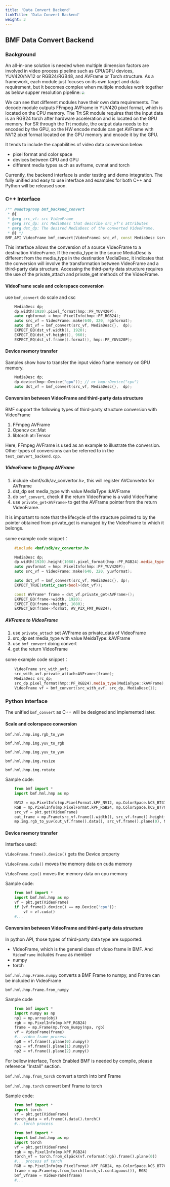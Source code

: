 ```yaml
---
title: 'Data Convert Backend'
linkTitle: 'Data Convert Backend'
weight: 3
---
```


## BMF Data Convert Backend

### Background
An all-in-one solution is needed when multiple dimension factors are involved in video process pipeline such as CPU/GPU devices, YUV420/NV12 or RGB24/RGB48, and AVFrame or Torch structure.
As a framework, each module just focuses on its own target and data requirement, but it becomes complex when multiple modules work together as below supper resolution pipeline:
<img src="/img/docs/backend.png" style="zoom:50%;" />

We can see that different modules have their own data requirements. The decode module outputs FFmpeg AVFrame in YUV420 pixel format, which is located on the CPU memory. The Trt SR module requires that the input data is an RGB24 torch after hardware acceleration and is located on the GPU memory. For SR through the Trt module, the output data needs to be encoded by the GPU, so the HW encode module can get AVFrame with NV12 pixel format located on the GPU memory and encode it by the GPU.

It tends to include the capabilities of video data conversion below:
- pixel format and color space
- devices between CPU and GPU
- different media types such as avframe, cvmat and torch

Currently, the backend interface is under testing and demo integration. The fully unified and easy to use interface and examples for both C++ and Python will be released soon.

### C++ Interface

```c++
/** @addtogroup bmf_backend_convert
 * @{
 * @arg src_vf: src VideoFrame
 * @arg src_dp: src MediaDesc that describe src_vf's attributes
 * @arg dst_dp: The desired MediaDesc of the converted VideoFrame.
 * @} */
BMF_API VideoFrame bmf_convert(VideoFrame& src_vf, const MediaDesc &src_dp, const MediaDesc &dst_dp);
```

This interface allows the conversion of a source VideoFrame to a destination VideoFrame. If the media_type in the source MediaDesc is different from the media_type in the destination MediaDesc, it indicates that the conversion will involve the transformation between VideoFrame and a third-party data structure. Accessing the third-party data structure requires the use of the private_attach and private_get methods of the VideoFrame. 

#### VideoFrame scale and colorspace conversion

use `bmf_convert` do scale and csc

```c++
    MediaDesc dp;
    dp.width(1920).pixel_format(hmp::PF_YUV420P);
    auto rgbformat = hmp::PixelInfo(hmp::PF_RGB24);
    auto src_vf = VideoFrame::make(640, 320, rgbformat);
    auto dst_vf = bmf_convert(src_vf, MediaDesc{},  dp);
    EXPECT_EQ(dst_vf.width(), 1920);
    EXPECT_EQ(dst_vf.height(), 960);
    EXPECT_EQ(dst_vf.frame().format(), hmp::PF_YUV420P);

```

#### Device memory transfer
Samples show how to transfer the input video frame memory on GPU memory.
```c++
    MediaDesc dp;
    dp.device(hmp::Device("gpu")); // or hmp::Device("cpu")
    auto dst_vf = bmf_convert(src_vf, MediaDesc{},  dp);
```

#### Conversion between VideoFrame and third-party data structure

BMF support the following types of third-party structure conversion with VideoFrame

1. FFmpeg AVFrame
2. Opencv cv::Mat
3. libtorch at::Tensor

Here, FFmpeg AVFrame is used as an example to illustrate the conversion. Other types of conversions can be referred to in the `test_convert_backend.cpp`.

##### VideoFrame to ffmpeg AVFrame

1. include <bmf/sdk/av_convertor.h>, this will register AVConvertor for AVFrame
2. dst_dp set media_type with value MediaType::kAVFrame
3. do `bmf_convert`, check if the return VideoFrame is a valid VideoFrame
4. use `private_get<AVFrame>` to get the AVFrame pointer from the return VideoFrame.

It is important to note that the lifecycle of the structure pointed to by the pointer obtained from private_get is managed by the VideoFrame to which it belongs.

some example code snippet：

```c++
    #include <bmf/sdk/av_convertor.h>

    MediaDesc dp;
    dp.width(1920).height(1080).pixel_format(hmp::PF_RGB24).media_type(MediaType::kAVFrame);
    auto yuvformat = hmp::PixelInfo(hmp::PF_YUV420P);
    auto src_vf = VideoFrame::make(640, 320, yuvformat);

    auto dst_vf = bmf_convert(src_vf, MediaDesc{}, dp);
    EXPECT_TRUE(static_cast<bool>(dst_vf));

    const AVFrame* frame = dst_vf.private_get<AVFrame>();
    EXPECT_EQ(frame->width, 1920);
    EXPECT_EQ(frame->height, 1080);
    EXPECT_EQ(frame->format, AV_PIX_FMT_RGB24);

```

##### AVFrame to VideoFrame

1. use `private_attach` set AVFrame as private_data of VideoFrame
2. src_dp set media_type with value MeidaType::kAVFrame
3. use `bmf_convert` doing convert
4. get the return VideoFrame

some example code snippet：

```c++
    VideoFrame src_with_avf;
    src_with_avf.private_attach<AVFrame>(frame);
    MediaDesc src_dp;
    src_dp.pixel_format(hmp::PF_RGB24).media_type(MediaType::kAVFrame);
    VideoFrame vf = bmf_convert(src_with_avf, src_dp, MediaDesc{});

```


### Python Interface
The unified `bmf_convert` as C++ will be designed and implemented later.

#### Scale and colorspace conversion

`bmf.hml.hmp.img.rgb_to_yuv`

`bmf.hml.hmp.img.yuv_to_rgb`

`bmf.hml.hmp.img.yuv_to_yuv`

`bmf.hml.hmp.img.resize`

`bmf.hml.hmp.img.rotate`

Sample code:


```python
    from bmf import *
    import bmf.hml.hmp as mp

    NV12 = mp.PixelInfo(mp.PixelFormat.kPF_NV12, mp.ColorSpace.kCS_BT470BG, mp.ColorRange.kCR_MPEG)
    RGB = mp.PixelInfo(mp.PixelFormat.kPF_RGB24, mp.ColorSpace.kCS_BT709, mp.ColorRange.kCR_MPEG)
    src_vf = pkt.get(VideoFrame)
    out_frame = mp.Frame(src_vf.frame().width(), src_vf.frame().height(), NV12, device='cuda')
    mp.img.rgb_to_yuv(out_vf.frame().data(), src_vf.frame().plane(0), NV12, mp.kNHWC)
```

#### Device memory transfer
Interface used:

`VideoFrame.frame().device()` gets the Device property

`VideoFrame.cuda()` moves the memory data on cuda memory

`VideoFrame.cpu()` moves the memory data on cpu memory

Sample code:
```python
    from bmf import *
    import bmf.hml.hmp as mp
    vf = pkt.get(VideoFrame)
    if (vf.frame().device() == mp.Device('cpu')):
        vf = vf.cuda()
    #...
```
#### Conversion between VideoFrame and third-party data structure
In python API, those types of third-party data type are supported:
- VideoFrame, which is the general class of video frame in BMF. And `VideoFrame` includes `Frame` as member
- numpy
- torch

`bmf.hml.hmp.Frame.numpy` converts a BMF Frame to numpy, and Frame can be included in VideoFrame

`bmf.hml.hmp.Frame.from_numpy`

Sample code
```python
    from bmf import *
    import numpy as np
    np1 = np.array(obj)
    rgb = mp.PixelInfo(mp.kPF_RGB24)
    frame = mp.Frame(mp.from_numpy(npa, rgb)
    vf = VideoFrame(frame)
    #...video frame process
    np0 = vf.frame().plane(0).numpy()
    np1 = vf.frame().plane(1).numpy()
    np2 = vf.frame().plane(2).numpy()
```

For bellow interface, Torch Enabled BMF is needed by compile, please reference "Install" section.

`bmf.hml.hmp.from_torch` convert a torch into bmf Frame

`bmf.hml.hmp.torch` convert bmf Frame to torch

Sample code:
```python
    from bmf import *
    import torch
    vf = pkt.get(VideoFrame)
    torch_data = vf.frame().data().torch()
    #...torch process

```

```python
    from bmf import *
    import bmf.hml.hmp as mp
    import torch
    vf = pkt.get(VideoFrame)
    rgb = mp.PixelInfo(mp.kPF_RGB24)
    torch_vf = torch.from_dlpack(vf.reformat(rgb).frame().plane(0))
    #... process of torch
    RGB = mp.PixelInfo(mp.PixelFormat.kPF_RGB24, mp.ColorSpace.kCS_BT709, mp.ColorRange.kCR_MPEG)
    frame = mp.Frame(mp.from_torch(torch_vf.contiguous()), RGB)
    bmf_vframe = VideoFrame(frame)
    #...
```